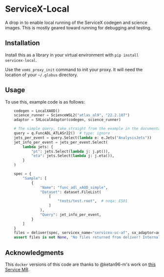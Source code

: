 # ServiceX-Local

A drop in to enable local running of the ServiceX codegen and science images. This is
mostly geared toward running for debugging and testing.

## Installation

Install this as a library in your virtual environment with `pip install servicex-local`.

Use the `voms_proxy_init` command to init your proxy. It will need the location of your `~/.globus` directory.

## Usage

To use this, example code is as follows:

```python
    codegen = LocalXAOD()
    science_runner = ScienceWSL2("atlas_al9", "22.2.107")
    adaptor = SXLocalAdaptor(codegen, science_runner)

    # The simple query, take straight from the example in the documentation.
    query = q.FuncADL_ATLASr22()  # type: ignore
    jets_per_event = query.Select(lambda e: e.Jets("AnalysisJets"))
    jet_info_per_event = jets_per_event.Select(
        lambda jets: {
            "pt": jets.Select(lambda j: j.pt()),
            "eta": jets.Select(lambda j: j.eta()),
        }
    )

    spec = {
        "Sample": [
            {
                "Name": "func_adl_xAOD_simple",
                "Dataset": dataset.FileList(
                    [
                        "tests/test.root",  # noqa: E501
                    ]
                ),
                "Query": jet_info_per_event,
            }
        ]
    }
    files = deliver(spec, servicex_name="servicex-uc-af", sx_adaptor=adaptor)
    assert files is not None, "No files returned from deliver! Internal error"
```

## Acknowledgments

This `docker` versions of this code are thanks to @ketan96-m's work on [this Service MR](https://github.com/ssl-hep/ServiceX/pull/828).